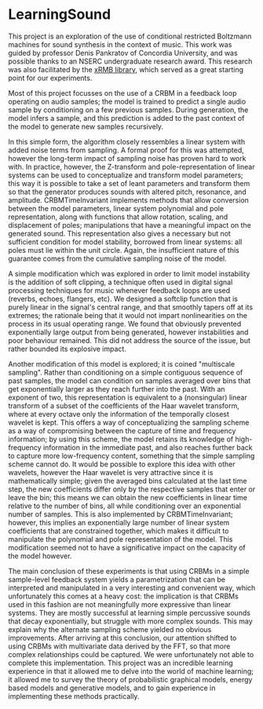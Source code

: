 # LearningSound

This project is an exploration of the use of conditional restricted Boltzmann machines for sound synthesis in the context of music. This work was guided by professor Denis Pankratov of Concordia University, and was possible thanks to an NSERC undergraduate research award. This research was also facilitated by the [xRMB library](https://github.com/omimo/xRBM), which served as a great starting point for our experiments.

Most of this project focusses on the use of a CRBM in a feedback loop operating on audio samples; the model is trained to predict a single audio sample by conditioning on a few previous samples. During generation, the model infers a sample, and this prediction is added to the past context of the model to generate new samples recursively.

In this simple form, the algorithm closely ressembles a linear system with added noise terms from sampling. A formal proof for this was attempted, however the long-term impact of sampling noise has proven hard to work with. In practice, however, the Z-transform and pole-representation of linear systems can be used to conceptualize and transform model parameters; this way it is possible to take a set of leant parameters and transform them so that the generator produces sounds with altered pitch, resonance, and amplitude. CRBMTimeInvariant implements methods that allow conversion between the model parameters, linear system polynomial and pole representation, along with functions that allow rotation, scaling, and displacement of poles; manipulations that have a meaningful impact on the generated sound. This representation also gives a necessary but not sufficient condition for model stability, borrowed from linear systems: all poles must lie within the unit circle. Again, the insufficient nature of this guarantee comes from the cumulative sampling noise of the model.

A simple modification which was explored in order to limit model instability is the addition of soft clipping, a technique often used in digital signal processing techniques for music whenever feedback loops are used (reverbs, echoes, flangers, etc). We designed a softclip function that is purely linear in the signal's central range, and that smoothly tapers off at its extremes; the rationale being that it would not impart nonlinearities on the process in its usual operating range. We found that obviously prevented exponentially large output from being generated, however instabilities and poor behaviour remained. This did not address the source of the issue, but rather bounded its explosive impact. 

Another modification of this model is explored; it is coined "multiscale sampling". Rather than conditioning on a simple contiguous sequence of past samples, the model can condition on samples averaged over bins that get exponentially larger as they reach further into the past. With an exponent of two, this representation is equivalent to a (nonsingular) linear transform of a subset of the coefficients of the Haar wavelet transform, where at every octave only the information of the temporally closest wavelet is kept. This offers a way of conceptualizing the sampling scheme as a way of compromising between the capture of time and frequency information; by using this scheme, the model retains its knowledge of high-frequency information in the immediate past, and also reaches further back to capture more low-frequency content, something that the simple sampling scheme cannot do. It would be possible to explore this idea with other wavelets, however the Haar wavelet is very attractive since it is mathematically simple; given the averaged bins calculated at the last time step, the new coefficients differ only by the respective samples that enter or leave the bin; this means we can obtain the new coefficients in linear time relative to the number of bins, all while conditioning over an exponential number of samples. This is also implemented by CRBMTimeInvariant; however, this implies an exponentially large number of linear system coefficients that are constrained together, which makes it difficult to manipulate the polynomial and pole representation of the model. This modification seemed not to have a significative impact on the capacity of the model however.

The main conclusion of these experiments is that using CRBMs in a simple sample-level feedback system yields a parametrization that can be interpreted and manipulated in a very interesting and convenient way, which unfortunately this comes at a heavy cost: the implication is that CRBMs used in this fashion are not meaningfully more expressive than linear systems. They are mostly successful at learning simple percussive sounds that decay exponentially, but struggle with more complex sounds. This may explain why the alternate sampling scheme yielded no obvious improvements. After arriving at this conclusion, our attention shifted to using CRBMs with multivariate data derived by the FFT, so that more complex relationships could be captured. We were unfortunately not able to complete this implementation. This project was an incredible learning experience in that it allowed me to delve into the world of machine learning; it allowed me to survey the theory of probabilistic graphical models, energy based models and generative models, and to gain experience in implementing these methods practically.

